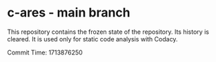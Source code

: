 # c-ares - main branch

This repository contains the frozen state of the repository.
Its history is cleared. It is used only for static code
analysis with Codacy.

Commit Time: 1713876250